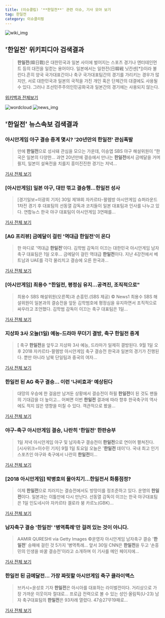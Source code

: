 ```yaml
---
title: (이슈클립) '**한일전**' 관련 이슈, 기사 모아 보기
tag: 한일전
category: 이슈클리핑
---
```

![wiki_img](https://user-images.githubusercontent.com/42597476/44503234-41136a80-a6d0-11e8-9071-6fc6418eafe4.png)
## **'**한일전**'** 위키피디아 검색결과
>**한일전**(韓日戰)은 대한민국과 일본 사이에 벌어지는 스포츠 경기나 엔터테인먼트 등의 대전을 일컫는 용어이다. 일본에서는 일한전(日韓戦 닛칸센[*])이라 불린다.흔히 양국 국가대표간이나 축구 국가대표팀간의 경기를 가리키는 경우가 많지만, 서로 대한민국과 일본의 국적을 가진 개인 혹은 단체간의 대결에도 사용될 수 있다. 그러나 조선민주주의인민공화국과 일본간의 경기에는 사용되지 않는다.

<a href="https://ko.wikipedia.org/wiki/한일전" target="_blank">위키백과 전체보기</a>

![wordcloud](https://s3.ap-northeast-2.amazonaws.com/lyrics101-wordcloud/2018-09-01-1535774366.png)
![news_img](https://user-images.githubusercontent.com/42597476/44507050-1206f400-a6e4-11e8-8d98-7ffbfebb353f.png)
## **'**한일전**'** 뉴스속보 검색결과
### 아시안게임 야구 결승 중계 몇시? '20년만의 **한일전**' 관심폭발

>만에 **한일전**으로 성사돼 관심을 모으는 가운데, 이승엽 SBS 야구 해설위원이 “한국은 일본의 다양한... 과연 20년만에 결승에서 만나는 **한일전**에서 금메달을 거머쥘지, 일본이 설욕전을 치를지 흥미진진한 경기는 저녁...

<a href="http://news.wowtv.co.kr/NewsCenter/News/Read?articleId=A201809010108&t=NN" target="_blank">기사 전체 보기</a>

### [아시안게임] 일본 야구, 대만 꺾고 결승행…**한일전** 성사

>[경기일보=이광희 기자] 30일 제18회 자카르타-팔렘방 아시안게임 슈퍼라운드 1차전 경기 후 대표팀의 선동열 감독과 코치들이 일본 대표팀과 인사를 나누고 있다. 연합뉴스 한국 야구 대표팀이 아시안게임 3연패를...

<a href="http://www.kyeonggi.com/?mod=news&act=articleView&idxno=1514812" target="_blank">기사 전체 보기</a>

### [AG 프리뷰] 금메달이 걸린 '역대급 **한일전**'이 온다

>한 마디로 '역대급 **한일전**'이다. 김학범 감독이 이끄는 대한민국 아시안게임 남자 축구 대표팀은 1일 오후... 금메달이 걸린 역대급 **한일전**이다. 지난 4강전에서 베트남과 UAE를 각각 물리치고 결승에 오른 한국과...

<a href="http://www.interfootball.co.kr/news/articleView.html?idxno=237505" target="_blank">기사 전체 보기</a>

### [아시안게임] 최용수 "**한일전**, 평정심 유지…공격진, 조직적으로"

>최용수 SBS 해설위원(오른쪽)과 손흥민.(SBS 제공) © News1 최용수 SBS 해설위원이 일본과의 결승전을 앞둔 김학범호에 평정심을 유지하면서 조직적으로 싸우라고 조언했다. 김학범 감독이 이끄는 축구 대표팀은 1일...

<a href="http://news1.kr/articles/?3414617" target="_blank">기사 전체 보기</a>

### 지상파 3사 오늘(1일) 예능-드라마 무더기 결방, 축구 **한일전** 중계

>[ 축구 **한일전**을 앞두고 지상파 3사 예능, 드라마가 일제히 결방된다. 9월 1일 오후 2018 자카르타-팔렘방 아시안게임 축구 결승전 한국과 일본의 경기가 진행된다. 뿐만 아니라 남북 단일팀과 중국의 여자...

<a href="http://www.newsen.com/news_view.php?uid=201808311637292410" target="_blank">기사 전체 보기</a>

### **한일전** 된 AG 축구 결승... 이런 '나비효과' 예상된다

>대망의 우승에 한 걸음만 남겨둔 상황에서 결승전이 하필 **한일전**이 된 것도 팬들의 기대감을 더 높이고... 어쩌면 이번 **한일전** 결과에 따라 향후 한국축구의 역사에도 적지 않은 영향을 미칠 수 있다.   객관적으로 봤을...

<a href="http://www.ohmynews.com/NWS_Web/View/at_pg.aspx?CNTN_CD=A0002468298&CMPT_CD=P0010&utm_source=naver&utm_medium=newsearch&utm_campaign=naver_news" target="_blank">기사 전체 보기</a>

### 야구-축구 아시안게임 결승, 나란히 '**한일전**' 한판승부

>1일 저녁 아시안게임 야구 및 남자축구 결승전이 **한일전**으로 연이어 펼쳐진다. [시사위크=이수민 기자] 9월 1일 토요일 오늘은 '**한일전** 데이'다.  국내 최고 인기스포츠인 야구와 축구에서 나란히 **한일전**이...

<a href="http://www.sisaweek.com/news/articleView.html?idxno=112919" target="_blank">기사 전체 보기</a>

### [2018 아시안게임] 박병호의 몰아치기…**한일전**서 화룡점정?

>이제 **한일전**으로 치러지는 결승전에서도 방망이를 정조준하고 있다. 운명의 **한일전**이다. 일본과는 이틀만에 다시 만난다. 선동열 감독이 이끄는 한국 야구대표팀은 1일 인도네시아 자카르타 겔로라 붕 카르노(GBK)...

<a href="http://sports.mk.co.kr/view.php?year=2018&no=550869" target="_blank">기사 전체 보기</a>

### 남자축구 결승 '**한일전**' '병역특례'만 걸려 있는 것이 아니다.

>AAMIR QURESHI via Getty Images     ©운영자 아시안게임 남자축구 결승 '**한일전**' 승패에 걸린 것 5가지 '병역특례... 앞서 30일 CNN은 **한일전**을 두고 ‘손흥민의 인생을 바꿀 결승전’이라고 소개하며 이 기사를 메인 페이지에...

<a href="http://www.yeowonnews.com/sub_read.html?uid=7596&section=sc31" target="_blank">기사 전체 보기</a>

### **한일전** 된 금메달전… 가장 짜릿할 아시안게임 축구 클라이맥스

>브카시=윤성호 기자 **한일전**은 아시아를 대표하는 라이벌전이다. 거리상으로 가장 가까운 이웃이자 절대로... 프로급 전력으로 볼 수 있는 성인·올림픽(U-23) 남자 축구대표팀의 **한일전**은 93차례 열렸다. 47승27무19패로...

<a href="http://news.kmib.co.kr/article/view.asp?arcid=0012647356&code=61161311&cp=nv" target="_blank">기사 전체 보기</a>


